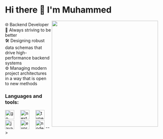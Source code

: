 <h1> Hi there 👋 I'm Muhammed </h1>



<img align="right" height="350" src="https://miro.medium.com/v2/resize:fit:1400/1*oL0hjMQxldCYMKRb0a3yhg.png"  />


###

<p align="left">
      🌐 Backend Developer 
  <br>🚀 Always striving to be better 
  <br>🛠️ Designing robust data schemas that drive high-performance backend systems 
  <br> ⚙️ Managing modern project architectures in a way that is open to new methods </p>

###
<h3 align="left"> Languages and tools:</h3>

<div align="left">

  <img src="https://skillicons.dev/icons?i=go" height="30" alt="go logo"  />
   <img width="12" />
  <img src="https://skillicons.dev/icons?i=nextjs" height="30" alt="next logo"  />
  <img width="12" />
  <img src="https://cdn.jsdelivr.net/gh/devicons/devicon/icons/typescript/typescript-original.svg" height="30" alt="typescript logo"  />
  <img width="12" />
  <img src="https://cdn.jsdelivr.net/gh/devicons/devicon/icons/javascript/javascript-original.svg" height="30" alt="javascript logo"  />
  <img width="12" />
  <img src="https://skillicons.dev/icons?i=express" height="30" alt="express logo"  />
  <img width="12" />
  <img src="https://skillicons.dev/icons?i=nodejs" height="30" alt="nodejs logo"  /
  
  
  
  <!--   <img src="https://skillicons.dev/icons?i=aws" height="30" alt="amazonwebservices logo"  /> -->



</div>
